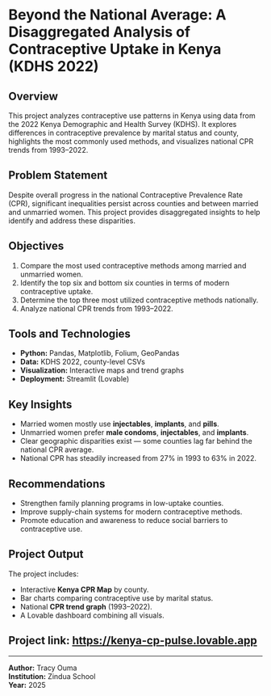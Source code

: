 # Beyond the National Average: A Disaggregated Analysis of Contraceptive Uptake in Kenya (KDHS 2022)

## Overview
This project analyzes contraceptive use patterns in Kenya using data from the 2022 Kenya Demographic and Health Survey (KDHS). It explores differences in contraceptive prevalence by marital status and county, highlights the most commonly used methods, and visualizes national CPR trends from 1993–2022.

## Problem Statement
Despite overall progress in the national Contraceptive Prevalence Rate (CPR), significant inequalities persist across counties and between married and unmarried women. This project provides disaggregated insights to help identify and address these disparities.

## Objectives
1. Compare the most used contraceptive methods among married and unmarried women.  
2. Identify the top six and bottom six counties in terms of modern contraceptive uptake.  
3. Determine the top three most utilized contraceptive methods nationally.  
4. Analyze national CPR trends from 1993–2022.

## Tools and Technologies
- **Python:** Pandas, Matplotlib, Folium, GeoPandas  
- **Data:** KDHS 2022, county-level CSVs  
- **Visualization:** Interactive maps and trend graphs  
- **Deployment:** Streamlit (Lovable)

## Key Insights
- Married women mostly use **injectables**, **implants**, and **pills**.  
- Unmarried women prefer **male condoms**, **injectables**, and **implants**.  
- Clear geographic disparities exist — some counties lag far behind the national CPR average.  
- National CPR has steadily increased from 27% in 1993 to 63% in 2022.

## Recommendations
- Strengthen family planning programs in low-uptake counties.  
- Improve supply-chain systems for modern contraceptive methods.  
- Promote education and awareness to reduce social barriers to contraceptive use.

## Project Output
The project includes:
- Interactive **Kenya CPR Map** by county.  
- Bar charts comparing contraceptive use by marital status.  
- National **CPR trend graph** (1993–2022).  
- A Lovable dashboard combining all visuals.
 
## Project link: https://kenya-cp-pulse.lovable.app
---

**Author:** Tracy Ouma  
**Institution:** Zindua School  
**Year:** 2025
